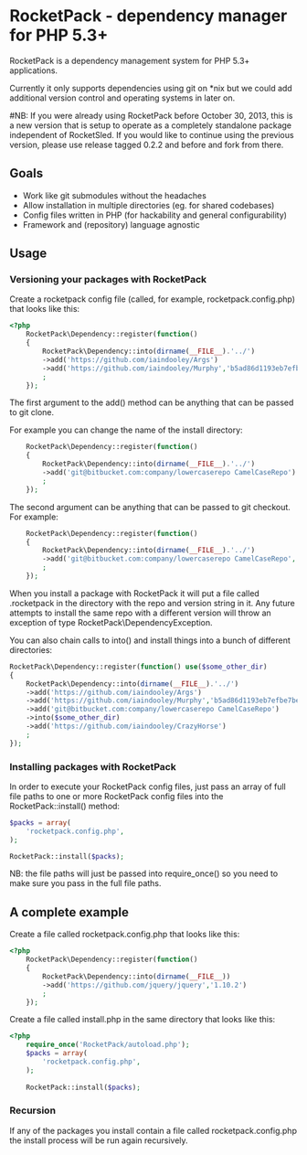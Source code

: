 # RocketPack - dependency manager for PHP 5.3+

RocketPack is a dependency management system for PHP 5.3+ applications.

Currently it only supports dependencies using git on *nix but we could add
additional version control and operating systems in later on.

#NB: If you were already using RocketPack before October 30, 2013, this is a new version that is setup to operate as a completely standalone package independent of RocketSled. If you would like to continue using the previous version, please use release tagged 0.2.2 and before and fork from there.

## Goals

 * Work like git submodules without the headaches
 * Allow installation in multiple directories (eg. for shared codebases)
 * Config files written in PHP (for hackability and general configurability)
 * Framework and (repository) language agnostic

## Usage

### Versioning your packages with RocketPack

Create a rocketpack config file (called, for example, rocketpack.config.php) that looks like this:

```php
<?php
    RocketPack\Dependency::register(function()
    {
        RocketPack\Dependency::into(dirname(__FILE__).'../')
        ->add('https://github.com/iaindooley/Args')
        ->add('https://github.com/iaindooley/Murphy','b5ad86d1193eb7efbe7be3ba26ff5b4e5a0476d4')
        ;
    });
```

The first argument to the add() method can be anything that can be passed to git clone.

For example you can change the name of the install directory:

```php
    RocketPack\Dependency::register(function()
    {
        RocketPack\Dependency::into(dirname(__FILE__).'../')
        ->add('git@bitbucket.com:company/lowercaserepo CamelCaseRepo')
        ;
    });
```

The second argument can be anything that can be passed to git checkout. For example:

```php
    RocketPack\Dependency::register(function()
    {
        RocketPack\Dependency::into(dirname(__FILE__).'../')
        ->add('git@bitbucket.com:company/lowercaserepo CamelCaseRepo','-b some-branch origin/some-branch')
        ;
    });
```

When you install a package with RocketPack it will put a file called .rocketpack in the directory
with the repo and version string in it. Any future attempts to install the same repo with a 
different version will throw an exception of type RocketPack\DependencyException.

You can also chain calls to into() and install things into a bunch of different directories:


```php
RocketPack\Dependency::register(function() use($some_other_dir)
{
    RocketPack\Dependency::into(dirname(__FILE__).'../')
    ->add('https://github.com/iaindooley/Args')
    ->add('https://github.com/iaindooley/Murphy','b5ad86d1193eb7efbe7be3ba26ff5b4e5a0476d4')
    ->add('git@bitbucket.com:company/lowercaserepo CamelCaseRepo')
    ->into($some_other_dir)
    ->add('https://github.com/iaindooley/CrazyHorse')
    ;
});
```

### Installing packages with RocketPack

In order to execute your RocketPack config files, just pass an array of full file paths
to one or more RocketPack config files into the RocketPack::install() method:

```php
$packs = array(
    'rocketpack.config.php',
);

RocketPack::install($packs);
```

NB: the file paths will just be passed into require_once() so you need to make sure
you pass in the full file paths.

## A complete example

Create a file called rocketpack.config.php that looks like this:

```php
<?php
    RocketPack\Dependency::register(function()
    {
        RocketPack\Dependency::into(dirname(__FILE__))
        ->add('https://github.com/jquery/jquery','1.10.2')
        ;
    });
```
Create a file called install.php in the same directory that looks like this:

```php
<?php
    require_once('RocketPack/autoload.php');
    $packs = array(
        'rocketpack.config.php',
    );
    
    RocketPack::install($packs);
```

### Recursion

If any of the packages you install contain a file called rocketpack.config.php the install
process will be run again recursively.
